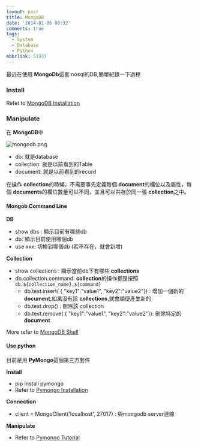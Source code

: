```yaml
---
layout: post
title: MongoDB
date: '2014-01-06 08:32'
comments: true
tags:
  - System
  - Database
  - Python
abbrlink: 51937
---
```

最近在使用 **MongoDb**這套 nosql的DB,簡單紀錄一下過程

### Install
Refet to [MongoDB Installation](http://docs.mongodb.org/manual/installation/)

<!--more-->

### Manipulate
在 **MongoDB**中

![mongodb.png](http://user-image.logdown.io/user/415/blog/415/post/174500/nOcR7hCKTCyrysDk3xgh_mongodb.png)

- db: 就是database
- collection: 就是以前看到的Table
- document: 就是以前看到的record

在操作 **collection**的時候，不需要事先定義每個 **document**的欄位以及屬性，每個 **documents**的欄位數量可以不同，並且可以共存於同一張 **collection**之中。


#### Mongob Command Line

**DB**
- show dbs : 顯示目前有哪些db
- db: 顯示目前使用哪個db
- use xxx: 切換到哪個db (若不存在，就會新增)

**Collection**
- show collections : 顯示當前db下有哪些 **collections**
- db.collection.command:  **collection**的操作都是按照 `db.${collection_name},${command}`
	* db.test.insert( { "key1":"value1", "key2":"value2"}) : 增加一個新的 **document**,如果沒有該 **collections**,就會順便產生新的
  * db.test.drop() : 刪除該 collection
  * db.test.remove( { "key1":"value1", "key2":"value2"}): 刪除特定的 **document**

More refer to [MongoDB Shell](http://docs.mongodb.org/manual/reference/method/)

#### Use python

目前是用 **PyMongo**這個第三方套件

**Install**
- pip install pymongo
- Refer to [Pymongo Installation](http://api.mongodb.org/python/current/tutorial.html)

**Connection**
- client = MongoClient('localhost', 27017) : 與mongodb server連線

**Manipulate**
- Refer to [Pymongo Tutorial](http://api.mongodb.org/python/current/tutorial.html)

